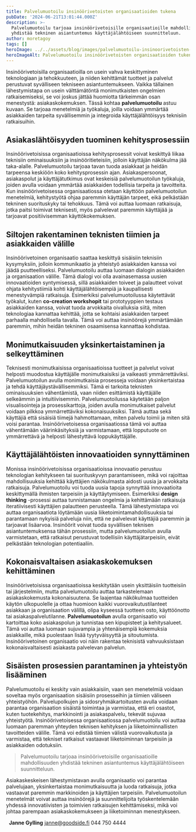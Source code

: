 ```yaml
---
title: Palvelumuotoilu insinöörivetoisten organisaatioiden tukena
pubDate: '2024-06-21T13:01:44.000Z'
description: >-
  Palvelumuotoilu tarjoaa insinöörivetoisille organisaatioille mahdollisuuden
  yhdistää tekninen asiantuntemus käyttäjälähtöiseen suunnitteluun.
author: moretagoy
tags: []
heroImage: ../../assets/blog/images/palvelumuotoilu-insinoorivetoisten-organisaatioiden-tukena/featured.webp
heroImageAlt: Palvelumuotoilu insinöörivetoisten organisaatioiden tukena
---
```


Insinöörivetoisilla organisaatioilla on usein vahva keskittyminen teknologiaan ja tehokkuuteen, ja niiden kehittämät tuotteet ja palvelut perustuvat syvälliseen tekniseen asiantuntemukseen. Vaikka tällainen lähestymistapa on usein välttämätöntä monimutkaisten ongelmien ratkaisemiseksi, se voi joskus jättää huomiotta tärkeimmän osan menestystä: asiakaskokemuksen. Tässä kohtaa **palvelumuotoilu** astuu kuvaan. Se tarjoaa menetelmiä ja työkaluja, joilla voidaan ymmärtää asiakkaiden tarpeita syvällisemmin ja integroida käyttäjälähtöisyys teknisiin ratkaisuihin.

## Asiakaslähtöisyyden tuominen kehitysprosessiin

Insinöörivetoisissa organisaatioissa kehitysprosessit voivat keskittyä liikaa teknisiin ominaisuuksiin ja insinööritieteisiin, jolloin käyttäjän näkökulma jää taka-alalle. Palvelumuotoilu tarjoaa tavan tuoda asiakkaat ja heidän tarpeensa keskiöön koko kehitysprosessin ajan. Asiakaspersoonat, asiakaspolut ja käyttäjätutkimus ovat keskeisiä palvelumuotoilun työkaluja, joiden avulla voidaan ymmärtää asiakkaiden todellisia tarpeita ja tavoitteita. Kun insinöörivetoisessa organisaatiossa otetaan käyttöön palvelumuotoilun menetelmiä, kehitystyötä ohjaa paremmin käyttäjän tarpeet, eikä pelkästään tekninen suorituskyky tai tehokkuus. Tämä voi auttaa luomaan ratkaisuja, jotka paitsi toimivat teknisesti, myös palvelevat paremmin käyttäjää ja tarjoavat positiivisemman käyttökokemuksen.

## Siltojen rakentaminen teknisten tiimien ja asiakkaiden välille

Insinöörivetoinen organisaatio saattaa keskittyä sisäisiin teknisiin kysymyksiin, jolloin kommunikaatio ja yhteistyö asiakkaiden kanssa voi jäädä puutteelliseksi. Palvelumuotoilu auttaa luomaan dialogin asiakkaiden ja organisaation välille. Tämä dialogi voi olla avainasemassa uusien innovaatioiden syntymisessä, sillä asiakkaiden toiveet ja palautteet voivat ohjata kehitystiimiä kohti käyttäjälähtöisempiä ja kaupallisesti menestyvämpiä ratkaisuja. Esimerkiksi palvelumuotoilussa käytettävät työkalut, kuten **co-creation workshopit** tai prototyyppien testaus asiakkaiden kanssa, voivat tuoda arvokkaita oivalluksia siitä, miten teknologiaa kannattaa kehittää, jotta se kohtaisi asiakkaiden tarpeet parhaalla mahdollisella tavalla. Tämä voi auttaa insinöörejä ymmärtämään paremmin, mihin heidän tekninen osaamisensa kannattaa kohdistaa.

## Monimutkaisuuden yksinkertaistaminen ja selkeyttäminen

Teknisesti monimutkaisissa organisaatioissa tuotteet ja palvelut voivat helposti muodostua käyttäjälle monimutkaisiksi ja vaikeasti ymmärrettäviksi. Palvelumuotoilun avulla monimutkaisia prosesseja voidaan yksinkertaistaa ja tehdä käyttäjäystävällisemmiksi. Tämä ei tarkoita teknisten ominaisuuksien vähentämistä, vaan niiden esittämistä käyttäjälle selkeämmin ja intuitiivisemmin. Palvelumuotoilussa käytetään paljon visualisointeja ja prosessikarttoja, joiden avulla monimutkaiset palvelut voidaan pilkkoa ymmärrettäviksi kokonaisuuksiksi. Tämä auttaa sekä käyttäjiä että sisäisiä tiimejä hahmottamaan, miten palvelu toimii ja miten sitä voisi parantaa. Insinöörivetoisessa organisaatiossa tämä voi auttaa vähentämään väärinkäsityksiä ja varmistamaan, että lopputuote on ymmärrettävä ja helposti lähestyttävä loppukäyttäjälle.

## Käyttäjälähtöisten innovaatioiden synnyttäminen

Monissa insinöörivetoisissa organisaatioissa innovaatio perustuu teknologian kehitykseen tai suorituskyvyn parantamiseen, mikä voi rajoittaa mahdollisuuksia kehittää käyttäjien näkökulmasta aidosti uusia ja arvokkaita ratkaisuja. Palvelumuotoilu voi tuoda uusia tapoja synnyttää innovaatioita keskittymällä ihmisten tarpeisiin ja käyttäytymiseen. Esimerkiksi **design thinking** -prosessi auttaa tunnistamaan ongelmia ja kehittämään ratkaisuja iteratiivisesti käyttäjien palautteen perusteella. Tämä lähestymistapa voi auttaa organisaatiota löytämään uusia liiketoimintamahdollisuuksia tai parantamaan nykyisiä palveluja niin, että ne palvelevat käyttäjiä paremmin ja tarjoavat lisäarvoa. Insinöörit voivat tuoda syvällisen teknisen asiantuntemuksensa tähän prosessiin, mutta palvelumuotoilun avulla varmistetaan, että ratkaisut perustuvat todellisiin käyttäjätarpeisiin, eivät pelkästään teknologian potentiaaliin.

## Kokonaisvaltaisen asiakaskokemuksen kehittäminen

Insinöörivetoisissa organisaatioissa keskitytään usein yksittäisiin tuotteisiin tai järjestelmiin, mutta palvelumuotoilu auttaa tarkastelemaan asiakaskokemusta kokonaisuutena. Se laajentaa näkökulmaa tuotteiden käytön ulkopuolelle ja ottaa huomioon kaikki vuorovaikutustilanteet asiakkaan ja organisaation välillä, olipa kyseessä tuotteen osto, käyttöönotto tai asiakaspalvelutilanne. **Palvelumuotoilun** avulla organisaatio voi kartoittaa koko asiakaspolun ja tunnistaa sen kipupisteet ja kehitysalueet. Tämä voi auttaa luomaan sujuvampia ja yhtenäisempiä kokemuksia asiakkaille, mikä puolestaan lisää tyytyväisyyttä ja sitoutumista. Insinöörivetoinen organisaatio voi näin rakentaa teknisistä vahvuuksistaan kokonaisvaltaisesti asiakasta palvelevan palvelun.

## Sisäisten prosessien parantaminen ja yhteistyön lisääminen

Palvelumuotoilu ei keskity vain asiakkaisiin, vaan sen menetelmiä voidaan soveltaa myös organisaation sisäisiin prosesseihin ja tiimien väliseen yhteistyöhön. Palvelupolkujen ja sidosryhmäkartoitusten avulla voidaan parantaa organisaation sisäistä toimintaa ja varmistaa, että eri osastot, kuten tuotekehitys, markkinointi ja asiakaspalvelu, tekevät sujuvaa yhteistyötä. Insinöörivetoisessa organisaatiossa palvelumuotoilu voi auttaa luomaan paremman yhteyden teknisen kehityksen ja liiketoiminnallisten tavoitteiden välille. Tämä voi edistää tiimien välistä vuorovaikutusta ja varmistaa, että tekniset ratkaisut vastaavat liiketoiminnan tarpeisiin ja asiakkaiden odotuksiin.

> Palvelumuotoilu tarjoaa insinöörivetoisille organisaatioille mahdollisuuden yhdistää tekninen asiantuntemus käyttäjälähtöiseen suunnitteluun.

Asiakaskeskeisen lähestymistavan avulla organisaatio voi parantaa palvelujaan, yksinkertaistaa monimutkaisuutta ja luoda ratkaisuja, jotka vastaavat paremmin markkinoiden ja käyttäjien tarpeisiin. Palvelumuotoilun menetelmät voivat auttaa insinöörejä ja suunnittelijoita työskentelemään yhdessä innovatiivisten ja toimivien ratkaisujen kehittämiseksi, mikä voi johtaa parempaan asiakaskokemukseen ja liiketoiminnan menestykseen.

  **Janne Gylling** janne@goodside.fi 044 750 4444